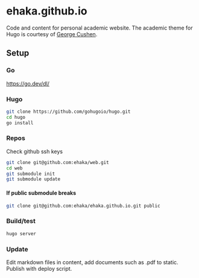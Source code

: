 # ehaka.github.io

Code and content for personal academic website.
The academic theme for Hugo is courtesy of [George Cushen](https://georgecushen.com).

## Setup
### Go
https://go.dev/dl/

### Hugo
```bash
git clone https://github.com/gohugoio/hugo.git
cd hugo
go install
```

### Repos
Check github ssh keys
```bash
git clone git@github.com:ehaka/web.git
cd web
git submodule init
git submodule update
```

#### If public submodule breaks
```bash
git clone git@github.com:ehaka/ehaka.github.io.git public
```

### Build/test
```bash
hugo server
```

### Update
Edit markdown files in content, add documents such as .pdf to static.
Publish with deploy script. 
